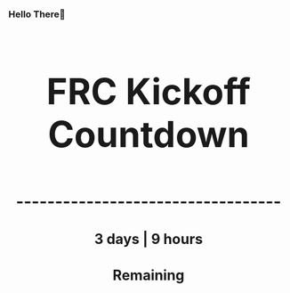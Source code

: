 ### Hello There👋

<!---START-TIMER--->
<h3 align='center' style='font-size: 64px;'>FRC Kickoff Countdown</h3>
<h3 align='center' style='font-size: 30px;'>----------------------------------</h3>
<h3 align='center' style='font-size: 25px;'>3 days | 9 hours</h3>
<h3 align='center' style='font-size: 25px;'>Remaining</h3>
<!---END-TIMER--->
